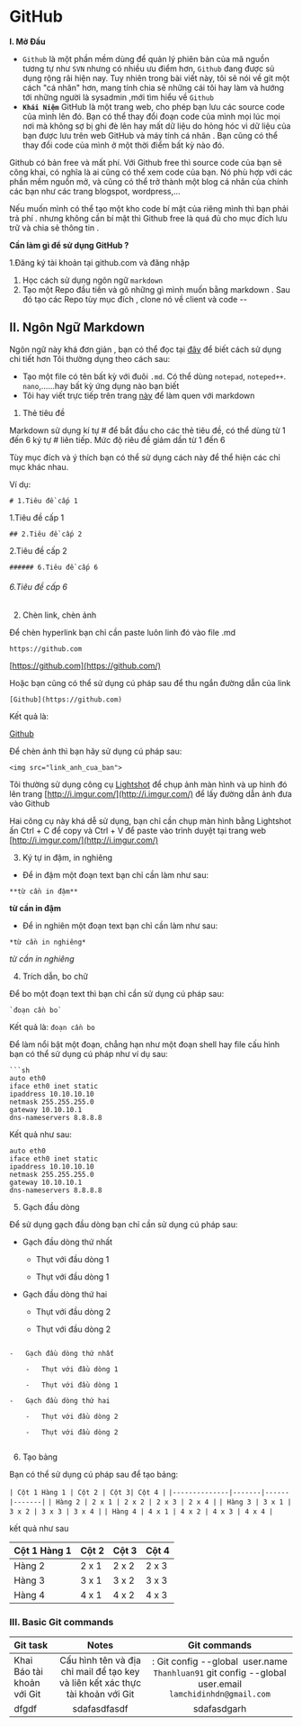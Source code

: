 # GitHub
**I. Mở Đầu** 
- `Github` là một phần mềm dùng để quản lý phiên bản của mã nguồn tương tự như `SVN` nhưng có nhiều ưu điểm hơn, `Github` đang được sủ dụng rộng rãi hiện nay. Tuy nhiên trong bài viết này, tôi sẽ nói về git một cách "cá nhân" hơn, mang tính chia sẻ những cái tôi hay làm và hướng tới những người là sysadmin ,mới tìm hiểu về `Github`
- **`Khái Niệm`**
GitHub là một trang web, cho phép bạn lưu các source code của mình lên đó. Bạn có thể thay đổi đoạn code của mình mọi lúc mọi nơi mà không sợ bị ghi đè lên hay mất dữ liệu do hỏng hóc vì dữ liệu của bạn được lưu trên web GitHub và máy tính cá nhân . Bạn cũng có thể thay đổi code của mình ở một thời điểm bất kỳ nào đó.

Github có bản free và mất phí. Với Github free thì source code của bạn sẽ công khai, có nghĩa là ai cũng có thể xem code của bạn. Nó phù hợp với các phần mềm nguồn mở, và cũng có thể trở thành một blog cá nhân của chính các bạn như các trang blogspot, wordpress,...

Nếu muốn mình có thể tạo một kho code bí mật của riêng mình thì bạn phải trả phí .
nhưng không cần bí mật thì Github free là quá đủ cho mục đích lưu trữ và chia sẻ thông tin .

**Cần làm gì để sử dụng GitHub ?**

 1.Đăng ký tài khoản tại github.com và đăng nhập
 1. Học cách sử dụng ngôn ngữ `markdown`
 2. Tạo một Repo đầu tiên và gõ những gì mình muốn bằng markdown . Sau đó tạo các Repo tùy mục đích , clone nó về client và code
  --
  

## **II. Ngôn Ngữ Markdown** 
 Ngôn ngữ này khá đơn giản , bạn có thể đọc tại [đây](https://viblo.asia/helps/cach-su-dung-markdown-bxjvZYnwkJZ) để biết cách sử dụng chi tiết hơn 
 Tôi thường dụng theo cách sau:
  

 

 - Tạo một file có tên bất kỳ với đuôi `.md`. Có thể dùng `notepad`, `noteped++`. `nano`,......hay bất kỳ ứng dụng nào bạn biết
 - Tôi hay viết trực tiếp trên trang [này](https://stackedit.io/) để làm quen với markdown

 1. Thẻ tiêu đề

Markdown sử dụng kí tự # để bắt đầu cho các thẻ tiêu đề, có thể dùng từ 1 đến 6 ký tự # liên tiếp. Mức độ riêu đề giảm dần từ 1 đến 6

Tùy mục đích và ý thích bạn có thể sử dụng cách này để thể hiện các chỉ mục khác nhau.

Ví dụ:

```
# 1.Tiêu đề cấp 1

```

1.Tiêu đề cấp 1

```
## 2.Tiêu đề cấp 2

```

2.Tiêu đề cấp 2

```
###### 6.Tiêu đề cấp 6

```

###### [](https://github.com/hocchudong/git-github-for-sysadmin#6ti%C3%AAu-%C4%91%E1%BB%81-c%E1%BA%A5p-6)6.Tiêu đề cấp 6

2. Chèn link, chèn ảnh

Để chèn hyperlink bạn chỉ cần paste luôn linh đó vào file .md

```
https://github.com

```

[https://github.com](https://github.com/)

Hoặc bạn cũng có thể sử dụng cú pháp sau để thu ngắn đường dẫn của link

```
[Github](https://github.com)

```

Kết quả là:

[Github](https://github.com/)

Để chèn ảnh thì bạn hãy sử dụng cú pháp sau:

```
<img src="link_anh_cua_ban">

```

Tôi thường sử dụng công cụ  [Lightshot](https://app.prntscr.com/en/index.html)  để chụp ảnh màn hình và up hình đó lên trang  [http://i.imgur.com/](http://i.imgur.com/)  để lấy đường dẫn ảnh đưa vào Github

Hai công cụ này khá dễ sử dụng, bạn chỉ cần chụp màn hình bằng Lightshot ấn Ctrl + C để copy và Ctrl + V để paste vào trình duyệt tại trang web  [http://i.imgur.com/](http://i.imgur.com/)

3. Ký tự in đậm, in nghiêng

-   Để in đậm một đoạn text bạn chỉ cần làm như sau:

```
**từ cần in đậm**

```

**từ cần in đậm**

-   Để in nghiên một đoạn text bạn chỉ cần làm như sau:

```
*từ cần in nghiêng*

```

_từ cần in nghiêng_

4. Trích dẫn, bo chữ

Để bo một đoạn text thì bạn chỉ cần sử dụng cú pháp sau:

```
`đoạn cần bo`

```

Kết quả là:  `đoạn cần bo`

Để làm nổi bật một đoạn, chẳng hạn như một đoạn shell hay file cấu hình bạn có thể sử dụng cú pháp như ví dụ sau:

```
```sh
auto eth0
iface eth0 inet static
ipaddress 10.10.10.10
netmask 255.255.255.0
gateway 10.10.10.1
dns-nameservers 8.8.8.8
```



Kết quả như sau:
```
auto eth0
iface eth0 inet static
ipaddress 10.10.10.10
netmask 255.255.255.0
gateway 10.10.10.1
dns-nameservers 8.8.8.8
```

5. Gạch đầu dòng

Để sử dụng gạch đầu dòng bạn chỉ cần sử dụng cú pháp sau:


- Gạch đầu dòng thứ nhất
  
  - Thụt với đầu dòng 1
  
  - Thụt với đầu dòng 1
 
- Gạch đầu dòng thứ hai
  
  - Thụt với đầu dòng 2
  
  - Thụt với đầu dòng 2
  

```

-   Gạch đầu dòng thứ nhất
    
    -   Thụt với đầu dòng 1
        
    -   Thụt với đầu dòng 1
        
-   Gạch đầu dòng thứ hai
    
    -   Thụt với đầu dòng 2
        
    -   Thụt với đầu dòng 2
        
```
 6. Tạo bảng

Bạn có thể sử dụng cú pháp sau để tạo bảng:


`| Cột 1 Hàng 1 | Cột 2 | Cột 3| Cột 4 |`
`|--------------|-------|------|-------|`
`| Hàng 2 | 2 x 1 | 2 x 2 | 2 x 3 | 2 x 4 |`
`| Hàng 3 | 3 x 1 | 3 x 2 | 3 x 3 | 3 x 4 |`
`| Hàng 4 | 4 x 1 | 4 x 2 | 4 x 3 | 4 x 4 |`

kết quả như sau 

| Cột 1 Hàng 1 | Cột 2 | Cột 3| Cột 4 |
|--------------|-------|------|-------|
| Hàng 2 | 2 x 1 | 2 x 2 | 2 x 3 | 2 x 4 |
| Hàng 3 | 3 x 1 | 3 x 2 | 3 x 3 | 3 x 4 |
| Hàng 4 | 4 x 1 | 4 x 2 | 4 x 3 | 4 x 4 |

### **III. Basic Git commands**
  | Git task| Notes|Git commands |
  |:------------------------------|:------------------------------:|:-------------:|
  | Khai Báo tài khoản với Git | Cấu hình tên và địa chỉ mail để tạo key và liên kết xác thực tài khoản với Git |: Git config --global  user.name `Thanhluan91`            git config --global user.email `lamchidinhdn@gmail.com`| 
 |dfgdf|sdafasdfasdf|sdafasdgarh|








 

<!--stackedit_data:
eyJoaXN0b3J5IjpbLTk4OTcwODQ5NCwtMTQxNjM2NzI3MywxNz
AyMzM1OTcsLTEyMTQzNDczOTMsLTEzNDAwODg4NjIsMzQ5NDk0
MTMxXX0=
-->